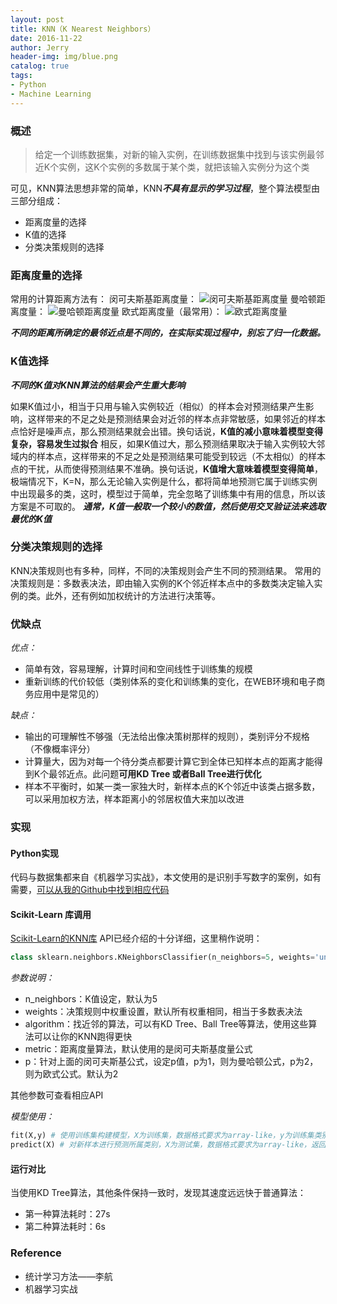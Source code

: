 ```yaml
---
layout: post
title: KNN（K Nearest Neighbors）
date: 2016-11-22
author: Jerry
header-img: img/blue.png
catalog: true
tags:
- Python
- Machine Learning
---
```

### 概述
> 给定一个训练数据集，对新的输入实例，在训练数据集中找到与该实例最邻近K个实例，这K个实例的多数属于某个类，就把该输入实例分为这个类

可见，KNN算法思想非常的简单，KNN***不具有显示的学习过程***，整个算法模型由三部分组成：
- 距离度量的选择
- K值的选择
- 分类决策规则的选择

### 距离度量的选择
常用的计算距离方法有：
闵可夫斯基距离度量：
![闵可夫斯基距离度量](http://7xt1xs.com1.z0.glb.clouddn.com/ml/knn/minkefusiji.png)
曼哈顿距离度量：
![曼哈顿距离度量](http://7xt1xs.com1.z0.glb.clouddn.com/ml/knn/manhadun.png)
欧式距离度量（最常用）：
![欧式距离度量](http://7xt1xs.com1.z0.glb.clouddn.com/ml/knn/oushi.png)

 ***不同的距离所确定的最邻近点是不同的，在实际实现过程中，别忘了归一化数据。***

### K值选择
***不同的K值对KNN算法的结果会产生重大影响***

如果K值过小，相当于只用与输入实例较近（相似）的样本会对预测结果产生影响，这样带来的不足之处是预测结果会对近邻的样本点非常敏感，如果邻近的样本点恰好是噪声点，那么预测结果就会出错。换句话说，**K值的减小意味着模型变得复杂，容易发生过拟合**
相反，如果K值过大，那么预测结果取决于输入实例较大邻域内的样本点，这样带来的不足之处是预测结果可能受到较远（不太相似）的样本点的干扰，从而使得预测结果不准确。换句话说，**K值增大意味着模型变得简单**，极端情况下，K=N，那么无论输入实例是什么，都将简单地预测它属于训练实例中出现最多的类，这时，模型过于简单，完全忽略了训练集中有用的信息，所以该方案是不可取的。
 ***通常，K值一般取一个较小的数值，然后使用交叉验证法来选取最优的K值***

### 分类决策规则的选择
KNN决策规则也有多种，同样，不同的决策规则会产生不同的预测结果。
常用的决策规则是：多数表决法，即由输入实例的K个邻近样本点中的多数类决定输入实例的类。此外，还有例如加权统计的方法进行决策等。


### 优缺点
*优点：*
- 简单有效，容易理解，计算时间和空间线性于训练集的规模
- 重新训练的代价较低（类别体系的变化和训练集的变化，在WEB环境和电子商务应用中是常见的）

*缺点：*
- 输出的可理解性不够强（无法给出像决策树那样的规则），类别评分不规格（不像概率评分）
- 计算量大，因为对每一个待分类点都要计算它到全体已知样本点的距离才能得到K个最邻近点。此问题**可用KD Tree 或者Ball Tree进行优化**
- 样本不平衡时，如某一类一家独大时，新样本点的K个邻近中该类占据多数，可以采用加权方法，样本距离小的邻居权值大来加以改进

### 实现
#### Python实现
代码与数据集都来自《机器学习实战》，本文使用的是识别手写数字的案例，如有需要，[可以从我的Github中找到相应代码](https://github.com/jerry-sc/machine_learning_in_action)

#### Scikit-Learn 库调用
[Scikit-Learn的KNN库](http://scikit-learn.org/dev/modules/generated/sklearn.neighbors.KNeighborsClassifier.html#sklearn.neighbors.KNeighborsClassifier.predict) API已经介绍的十分详细，这里稍作说明：
```python
class sklearn.neighbors.KNeighborsClassifier(n_neighbors=5, weights='uniform', algorithm='auto', leaf_size=30, p=2, metric='minkowski', metric_params=None, n_jobs=1, **kwargs)
```
*参数说明：*
- n_neighbors：K值设定，默认为5
- weights：决策规则中权重设置，默认所有权重相同，相当于多数表决法
- algorithm：找近邻的算法，可以有KD Tree、Ball Tree等算法，使用这些算法可以让你的KNN跑得更快
- metric：距离度量算法，默认使用的是闵可夫斯基度量公式
- p：针对上面的闵可夫斯基公式，设定p值，p为1，则为曼哈顿公式，p为2，则为欧式公式。默认为2

其他参数可查看相应API

*模型使用：*
```python
fit(X,y) # 使用训练集构建模型，X为训练集，数据格式要求为array-like，y为训练集类别
predict(X) # 对新样本进行预测所属类别，X为测试集，数据格式要求为array-like，返回结果为预测所属类
```
#### 运行对比
当使用KD Tree算法，其他条件保持一致时，发现其速度远远快于普通算法：
- 第一种算法耗时：27s
- 第二种算法耗时：6s

### Reference
- 统计学习方法——李航
- 机器学习实战